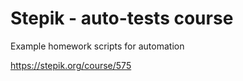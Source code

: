 # Stepik - auto-tests course
Example homework scripts for automation

https://stepik.org/course/575
